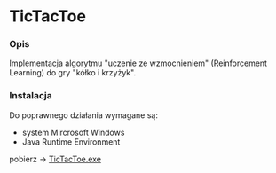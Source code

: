 # TicTacToe

### Opis
Implementacja algorytmu "uczenie ze wzmocnieniem" (Reinforcement Learning) do gry "kółko i krzyżyk".

### Instalacja
Do poprawnego działania wymagane są:
- system Mircrosoft Windows
- Java Runtime Environment

pobierz -> [TicTacToe.exe](https://github.com/Rejman/TicTacToe/blob/master/TicTacToe.exe?raw=true)



